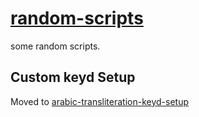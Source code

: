 
# [random-scripts](https://github.com/amjadodeh/random-scripts)

some random scripts. 

## Custom keyd Setup

Moved to [arabic-transliteration-keyd-setup](https://github.com/amjadodeh/arabic-transliteration-keyd-setup)

